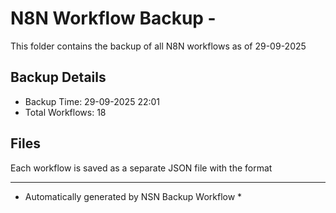 # N8N Workflow Backup - 
This folder contains the backup of all N8N workflows as of 29-09-2025

## Backup Details
- Backup Time: 29-09-2025 22:01
- Total Workflows: 18

## Files
Each workflow is saved as a separate JSON file with the format

-----------
* Automatically generated by NSN Backup Workflow *